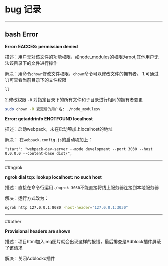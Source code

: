 # bug 记录

---

## bash Error

**Error: EACCES: permission denied**

描述：用户无对该文件的功能权限，如node_modules的权限为root,其他用户无法该目录下的文件进行操作

解决：用命令`chown`修改文件权限，`chown`命令可以修改文件的拥有者。
1.可通过`ll`可查看当前目录下的文件权限
```bash
ll 
```
2.修改权限
`-R` 对指定目录下的所有文件和子目录进行相同的拥有者变更
```bash
sudo chown -R 变更后的用户名: ./node_modulesv
```

**Error: getaddrinfo ENOTFOUND localhost**

描述：启动webpack，未在启动项加上localhost的地址

解决：
在`webpack.config.js`的启动项加上：
```javascrit
"start": "webpack-dev-server --mode development --port 3030 --host 0.0.0.0 --content-base dist/",
```

---

##ngrok

**ngrok dial tcp: lookup localhost: no such host**

描述：直接在命令行运用`./ngrok 3030`不能直接将线上服务器连接到本地服务器

解决：运行方式改为：
```bash
ngrok http 127.0.0.1:8080 -host-header="127.0.0.1:3030"
```

---

##other

**Provisional headers are shown**

描述：项目html加入img图片就会出现这样的报错，最后排查是Adblock插件屏蔽了该请求

解决：关闭Adblockc插件

